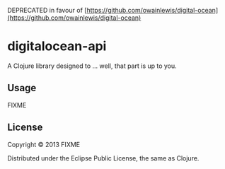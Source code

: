 DEPRECATED in favour of [https://github.com/owainlewis/digital-ocean](https://github.com/owainlewis/digital-ocean)

# digitalocean-api

A Clojure library designed to ... well, that part is up to you.

## Usage

FIXME

## License

Copyright © 2013 FIXME

Distributed under the Eclipse Public License, the same as Clojure.
